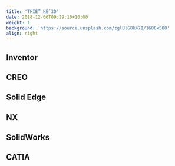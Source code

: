 ```yaml
---
title: 'THIẾT KẾ 3D'
date: 2018-12-06T09:29:16+10:00
weight: 1
background: 'https://source.unsplash.com/zglUlG8k47I/1600x500'
align: right
---
```


## Inventor
## CREO
## Solid Edge    
## NX
## SolidWorks
## CATIA